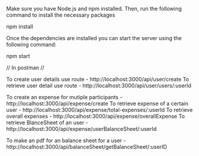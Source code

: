 Make sure you have Node.js and npm installed. Then, run the following command to install the necessary packages

npm install 


Once the dependencies are installed  you can start the server using the following command:

npm start

// In postman // 

To create user details use route -    http://localhost:3000/api/user/create
To retrieve user detail use route -  http://localhost:3000/api/user/users/:userId

To create an expense for mutiple participants - http://localhost:3000/api/expense/create
To retrieve expense of a certain user         - http://localhost:3000/api/expense/total-expenses/:userId
To retrieve overall expenses                  - http://localhost:3000/api/expense/overallExpense
To retrieve BlanceSheet of an user            - http://localhost:3000/api/expense/userBalanceSheet/:userId 



To make an pdf for an balance sheet  for a user         - http://localhost:3000/api/balanceSheet/getBalanceSheet/:userID
